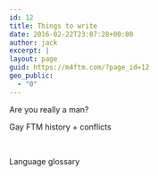 ```yaml
---
id: 12
title: Things to write
date: 2016-02-22T23:07:28+00:00
author: jack
excerpt: |
layout: page
guid: https://m4ftm.com/?page_id=12
geo_public:
  - "0"
---
```

Are you really a man?

Gay FTM history + conflicts

&nbsp;

Language glossary

&nbsp;